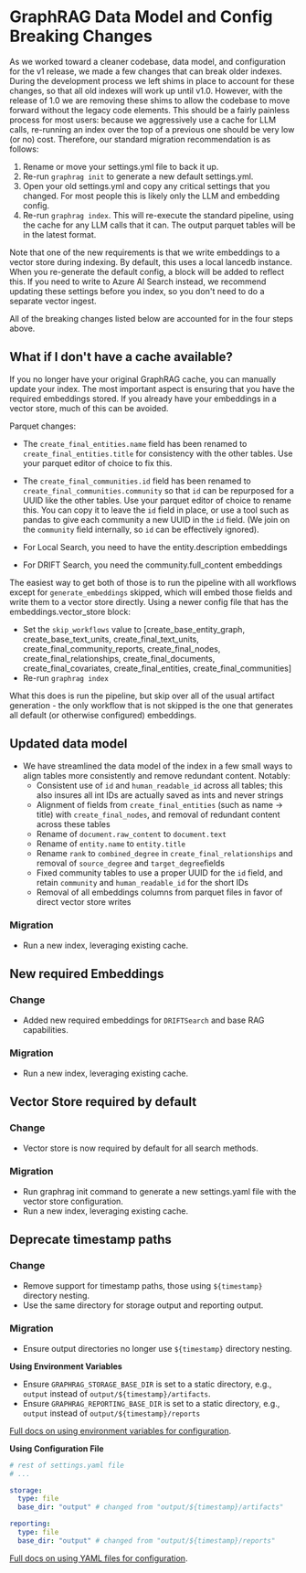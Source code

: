 # GraphRAG Data Model and Config Breaking Changes

As we worked toward a cleaner codebase, data model, and configuration for the v1 release, we made a few changes that can break older indexes. During the development process we left shims in place to account for these changes, so that all old indexes will work up until v1.0. However, with the release of 1.0 we are removing these shims to allow the codebase to move forward without the legacy code elements. This should be a fairly painless process for most users: because we aggressively use a cache for LLM calls, re-running an index over the top of a previous one should be very low (or no) cost. Therefore, our standard migration recommendation is as follows:

1. Rename or move your settings.yml file to back it up.
2. Re-run `graphrag init` to generate a new default settings.yml.
3. Open your old settings.yml and copy any critical settings that you changed. For most people this is likely only the LLM and embedding config.
4. Re-run `graphrag index`. This will re-execute the standard pipeline, using the cache for any LLM calls that it can. The output parquet tables will be in the latest format.

Note that one of the new requirements is that we write embeddings to a vector store during indexing. By default, this uses a local lancedb instance. When you re-generate the default config, a block will be added to reflect this. If you need to write to Azure AI Search instead, we recommend updating these settings before you index, so you don't need to do a separate vector ingest.

All of the breaking changes listed below are accounted for in the four steps above.

## What if I don't have a cache available?

If you no longer have your original GraphRAG cache, you can manually update your index. The most important aspect is ensuring that you have the required embeddings stored. If you already have your embeddings in a vector store, much of this can be avoided.

Parquet changes:
- The `create_final_entities.name` field has been renamed to `create_final_entities.title` for consistency with the other tables. Use your parquet editor of choice to fix this.
- The `create_final_communities.id` field has been renamed to `create_final_communities.community` so that `id` can be repurposed for a UUID like the other tables. Use your parquet editor of choice to rename this. You can copy it to leave the `id` field in place, or use a tool such as pandas to give each community a new UUID in the `id` field. (We join on the `community` field internally, so `id` can be effectively ignored).

- For Local Search, you need to have the entity.description embeddings
- For DRIFT Search, you need the community.full_content embeddings

The easiest way to get both of those is to run the pipeline with all workflows except for `generate_embeddings` skipped, which will embed those fields and write them to a vector store directly. Using a newer config file that has the embeddings.vector_store block:

- Set the `skip_workflows` value to [create_base_entity_graph, create_base_text_units, create_final_text_units, create_final_community_reports, create_final_nodes, create_final_relationships, create_final_documents, create_final_covariates, create_final_entities, create_final_communities]
- Re-run `graphrag index`

What this does is run the pipeline, but skip over all of the usual artifact generation - the only workflow that is not skipped is the one that generates all default (or otherwise configured) embeddings.

## Updated data model

- We have streamlined the data model of the index in a few small ways to align tables more consistently and remove redundant content. Notably:
    - Consistent use of `id` and `human_readable_id` across all tables; this also insures all int IDs are actually saved as ints and never strings
    - Alignment of fields from `create_final_entities` (such as name -> title) with `create_final_nodes`, and removal of redundant content across these tables
    - Rename of `document.raw_content` to `document.text`
    - Rename of `entity.name` to `entity.title`
    - Rename `rank` to `combined_degree` in `create_final_relationships` and removal of `source_degree` and `target_degree`fields
    - Fixed community tables to use a proper UUID for the `id` field, and retain `community` and `human_readable_id` for the short IDs
    - Removal of all embeddings columns from parquet files in favor of direct vector store writes

### Migration

- Run a new index, leveraging existing cache.

## New required Embeddings

### Change

- Added new required embeddings for `DRIFTSearch` and base RAG capabilities.

### Migration

- Run a new index, leveraging existing cache.

## Vector Store required by default

### Change

- Vector store is now required by default for all search methods.

### Migration

- Run graphrag init command to generate a new settings.yaml file with the vector store configuration.
- Run a new index, leveraging existing cache.

## Deprecate timestamp paths

### Change

- Remove support for timestamp paths, those using `${timestamp}` directory nesting.
- Use the same directory for storage output and reporting output.

### Migration

- Ensure output directories no longer use `${timestamp}` directory nesting.

**Using Environment Variables**

- Ensure `GRAPHRAG_STORAGE_BASE_DIR` is set to a static directory, e.g., `output` instead of `output/${timestamp}/artifacts`.
- Ensure `GRAPHRAG_REPORTING_BASE_DIR` is set to a static directory, e.g., `output` instead of `output/${timestamp}/reports`

[Full docs on using environment variables for configuration](https://microsoft.github.io/graphrag/config/env_vars/).

**Using Configuration File**

```yaml
# rest of settings.yaml file
# ...

storage:
  type: file
  base_dir: "output" # changed from "output/${timestamp}/artifacts"

reporting:
  type: file
  base_dir: "output" # changed from "output/${timestamp}/reports"
```

[Full docs on using YAML files for configuration](https://microsoft.github.io/graphrag/config/yaml/).

